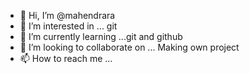 - 👋 Hi, I’m @mahendrara
- 👀 I’m interested in ... git 
- 🌱 I’m currently learning ...git and github
- 💞️ I’m looking to collaborate on ... Making own project
- 📫 How to reach me ...

<!---
mahendrara/mahendrara is a ✨ special ✨ repository because its `README.md` (this file) appears on your GitHub profile.
You can click the Preview link to take a look at your changes.
--->
